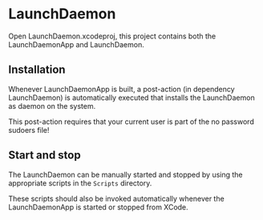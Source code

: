 # LaunchDaemon

Open LaunchDaemon.xcodeproj, this project contains both the LaunchDaemonApp and LaunchDaemon.

## Installation

Whenever LaunchDaemonApp is built, a post-action (in dependency LaunchDaemon) is automatically executed that installs the LaunchDaemon as daemon on the system.

This post-action requires that your current user is part of the no password sudoers file!

## Start and stop

The LaunchDaemon can be manually started and stopped by using the appropriate scripts in the `Scripts` directory.

These scripts should also be invoked automatically whenever the LaunchDaemonApp is started or stopped from XCode.
